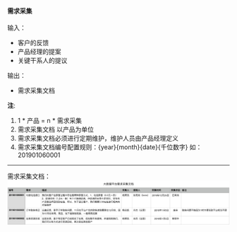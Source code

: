 #### 需求采集

输入：
* 客户的反馈
* 产品经理的提案
* 关键干系人的提议

输出：
* 需求采集文档

**注**: 
1. 1 * 产品 = n * 需求采集
2. 需求采集文档 以产品为单位
3. 需求采集文档必须进行定期维护，维护人员由产品经理定义
4. 需求采集文档编号配置规则：{year}{month}{date}{千位数字} 如：201901060001
    
---

需求采集文档：
![](/assets/requirement_acquire.png)




